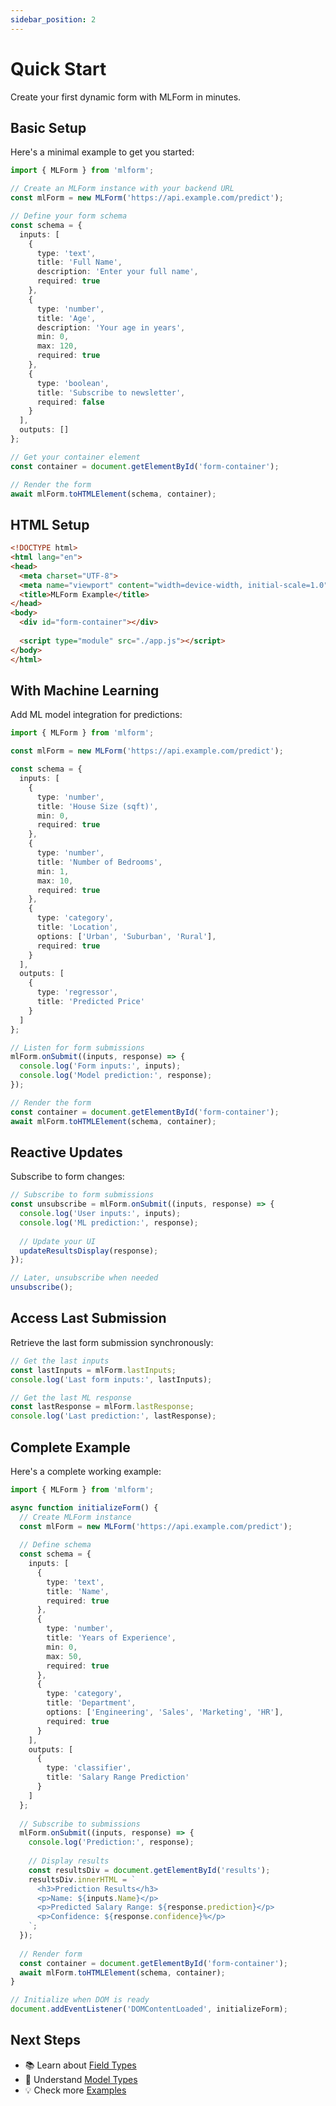 ```yaml
---
sidebar_position: 2
---
```


# Quick Start

Create your first dynamic form with MLForm in minutes.

## Basic Setup

Here's a minimal example to get you started:

```typescript
import { MLForm } from 'mlform';

// Create an MLForm instance with your backend URL
const mlForm = new MLForm('https://api.example.com/predict');

// Define your form schema
const schema = {
  inputs: [
    {
      type: 'text',
      title: 'Full Name',
      description: 'Enter your full name',
      required: true
    },
    {
      type: 'number',
      title: 'Age',
      description: 'Your age in years',
      min: 0,
      max: 120,
      required: true
    },
    {
      type: 'boolean',
      title: 'Subscribe to newsletter',
      required: false
    }
  ],
  outputs: []
};

// Get your container element
const container = document.getElementById('form-container');

// Render the form
await mlForm.toHTMLElement(schema, container);
```

## HTML Setup

```html
<!DOCTYPE html>
<html lang="en">
<head>
  <meta charset="UTF-8">
  <meta name="viewport" content="width=device-width, initial-scale=1.0">
  <title>MLForm Example</title>
</head>
<body>
  <div id="form-container"></div>
  
  <script type="module" src="./app.js"></script>
</body>
</html>
```

## With Machine Learning

Add ML model integration for predictions:

```typescript
import { MLForm } from 'mlform';

const mlForm = new MLForm('https://api.example.com/predict');

const schema = {
  inputs: [
    {
      type: 'number',
      title: 'House Size (sqft)',
      min: 0,
      required: true
    },
    {
      type: 'number',
      title: 'Number of Bedrooms',
      min: 1,
      max: 10,
      required: true
    },
    {
      type: 'category',
      title: 'Location',
      options: ['Urban', 'Suburban', 'Rural'],
      required: true
    }
  ],
  outputs: [
    {
      type: 'regressor',
      title: 'Predicted Price'
    }
  ]
};

// Listen for form submissions
mlForm.onSubmit((inputs, response) => {
  console.log('Form inputs:', inputs);
  console.log('Model prediction:', response);
});

// Render the form
const container = document.getElementById('form-container');
await mlForm.toHTMLElement(schema, container);
```

## Reactive Updates

Subscribe to form changes:

```typescript
// Subscribe to form submissions
const unsubscribe = mlForm.onSubmit((inputs, response) => {
  console.log('User inputs:', inputs);
  console.log('ML prediction:', response);
  
  // Update your UI
  updateResultsDisplay(response);
});

// Later, unsubscribe when needed
unsubscribe();
```

## Access Last Submission

Retrieve the last form submission synchronously:

```typescript
// Get the last inputs
const lastInputs = mlForm.lastInputs;
console.log('Last form inputs:', lastInputs);

// Get the last ML response
const lastResponse = mlForm.lastResponse;
console.log('Last prediction:', lastResponse);
```

## Complete Example

Here's a complete working example:

```typescript
import { MLForm } from 'mlform';

async function initializeForm() {
  // Create MLForm instance
  const mlForm = new MLForm('https://api.example.com/predict');
  
  // Define schema
  const schema = {
    inputs: [
      {
        type: 'text',
        title: 'Name',
        required: true
      },
      {
        type: 'number',
        title: 'Years of Experience',
        min: 0,
        max: 50,
        required: true
      },
      {
        type: 'category',
        title: 'Department',
        options: ['Engineering', 'Sales', 'Marketing', 'HR'],
        required: true
      }
    ],
    outputs: [
      {
        type: 'classifier',
        title: 'Salary Range Prediction'
      }
    ]
  };
  
  // Subscribe to submissions
  mlForm.onSubmit((inputs, response) => {
    console.log('Prediction:', response);
    
    // Display results
    const resultsDiv = document.getElementById('results');
    resultsDiv.innerHTML = `
      <h3>Prediction Results</h3>
      <p>Name: ${inputs.Name}</p>
      <p>Predicted Salary Range: ${response.prediction}</p>
      <p>Confidence: ${response.confidence}%</p>
    `;
  });
  
  // Render form
  const container = document.getElementById('form-container');
  await mlForm.toHTMLElement(schema, container);
}

// Initialize when DOM is ready
document.addEventListener('DOMContentLoaded', initializeForm);
```

## Next Steps

- 📚 Learn about [Field Types](../api/field-types)
- 🤖 Understand [Model Types](../api/model-types)
- 💡 Check more [Examples](../examples/basic-form)
